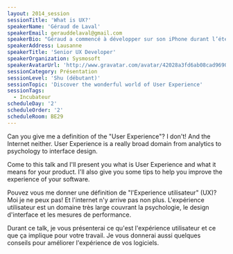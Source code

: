 ```yaml
---
layout: 2014_session
sessionTitle: 'What is UX?'
speakerName: 'Géraud de Laval'
speakerEmail: gerauddelaval@gmail.com
speakerBio: "Géraud a commencé à développer sur son iPhone durant l’été 2008 pour le compte d’un laboratoire de l’EPFL. Le SDK a évolué, l’iPad est arrivé et au travers de ses différentes projets de développement, Géraud a découvert le fabuleux domaine de l’expérience utilisateur, finalement : à quoi sert le plus beau code du monde si il n’est jamais utilisé?\n\nAujourd’hui, chez Sysmosoft, Géraud participe au développement d’une plateforme mobile de sécurité. Il s’occupe de l’expérience utilisateur et développe les applications iOS. "
speakerAddress: Lausanne
speakerTitle: 'Senior UX Developer'
speakerOrganization: Sysmosoft
speakerAvatarUrl: 'http://www.gravatar.com/avatar/42028a3fd6ab08cad96900e7e7b67af0?size=200&default=mm'
sessionCategory: Présentation
sessionLevel: 'Shu (débutant)'
sessionTopic: 'Discover the wonderful world of User Experience'
sessionTags:
  - Incubateur
scheduleDay: '2'
scheduleOrder: '2'
scheduleRoom: BE29
---
```


Can you give me a definition of the "User Experience"? I don't! And the Internet neither. User Experience is a really broad domain from analytics to psychology to interface design.

Come to this talk and I'll present you what is User Experience and what it means for your product. I'll also give you some tips to help you improve the experience of your software.

Pouvez vous me donner une définition de "l'Experience utilisateur" (UX)? Moi je ne peux pas! Et l'internet n'y arrive pas non plus. L'expérience utilisateur est un domaine très large couvrant la psychologie, le design d'interface et les mesures de performance.

Durant ce talk, je vous présenterai ce qu'est l'expérience utilisateur et ce que ça implique pour votre travail. Je vous donnerai aussi quelques conseils pour améliorer l'expérience de vos logiciels.
